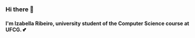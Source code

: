 ### Hi there 👋

#### I'm Izabella Ribeiro, university student of the Computer Science course at UFCG. :two_hearts:




